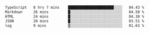 <!--START_SECTION:waka-->

```txt
TypeScript   8 hrs 7 mins    █████████████████████░░░░   84.43 %
Markdown     26 mins         █░░░░░░░░░░░░░░░░░░░░░░░░   04.50 %
HTML         24 mins         █░░░░░░░░░░░░░░░░░░░░░░░░   04.30 %
JSON         20 mins         █░░░░░░░░░░░░░░░░░░░░░░░░   03.51 %
log          9 mins          ▒░░░░░░░░░░░░░░░░░░░░░░░░   01.63 %
```

<!--END_SECTION:waka-->

